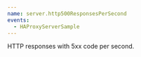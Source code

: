 ```yaml
---
name: server.http500ResponsesPerSecond
events:
  - HAProxyServerSample
---
```


HTTP responses with 5xx code per second.